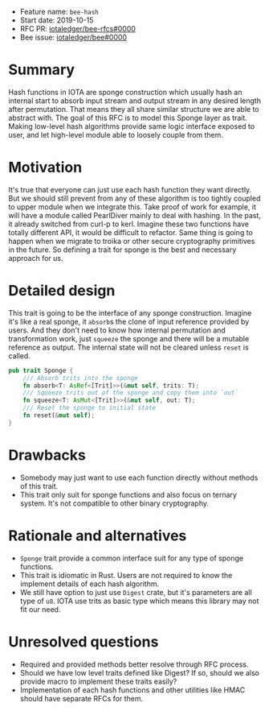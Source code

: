 + Feature name: `bee-hash`
+ Start date: 2019-10-15
+ RFC PR: [iotaledger/bee-rfcs#0000](https://github.com/iotaledger/bee-rfcs/pull/0000)
+ Bee issue: [iotaledger/bee#0000](https://github.com/iotaledger/bee/issues/0000)

# Summary

Hash functions in IOTA are sponge construction which usually hash an internal start to absorb input stream and output
stream in any desired length after permutation. That means they all share similar structure we are able to abstract
with. The goal of this RFC is to model this Sponge layer as trait. Making low-level hash algorithms provide same logic
interface exposed to user, and let high-level module able to loosely couple from them.

# Motivation

It's true that everyone can just use each hash function they want directly. But we should still prevent from any of
these algorithm is too tightly coupled to upper module when we integrate this. Take proof of work for example, it will
have a module called PearlDiver mainly to deal with hashing. In the past, it already switched from curl-p to kerl.
Imagine these two functions have totally different API, it would be difficult to refactor. Same thing is going to happen
when we migrate to troika or other secure cryptography primitives in the future. So defining a trait for sponge is the
best and necessary approach for us. 

# Detailed design

This trait is going to be the interface of any sponge construction. Imagine it's like a real sponge, it `absorb`s the
clone of input reference provided by users. And they don't need to know how internal permutation and transformation
work, just `squeeze` the sponge and there will be a mutable reference as output. The internal state will not be cleared
unless `reset` is called.

```rust 
pub trait Sponge {
	/// Absorb trits into the sponge
    fn absorb<T: AsRef<[Trit]>>(&mut self, trits: T);
	/// Squeeze trits out of the sponge and copy them into `out`
	fn squeeze<T: AsMut<[Trit]>>(&mut self, out: T);
	/// Reset the sponge to initial state
	fn reset(&mut self);
}
```
# Drawbacks

- Somebody may just want to use each function directly without methods of this trait.
- This trait only suit for sponge functions and also focus on ternary system. It's not compatible to other binary
	cryptography.

# Rationale and alternatives

- `Sponge` trait provide a common interface suit for any type of sponge functions.
- This trait is idiomatic in Rust. Users are not required to know the implement details of each hash algorithm.
- We still have option to just use `Digest` crate, but it's parameters are all type of `u8`. IOTA use trits as basic
	type which means this library may not fit our need.

# Unresolved questions

- Required and provided methods better resolve through RFC process.
- Should we have low level traits defined like Digest? If so, should we also provide macro to implement these traits
	easily?
- Implementation of each hash functions and other utilities like HMAC should have separate RFCs for them.
